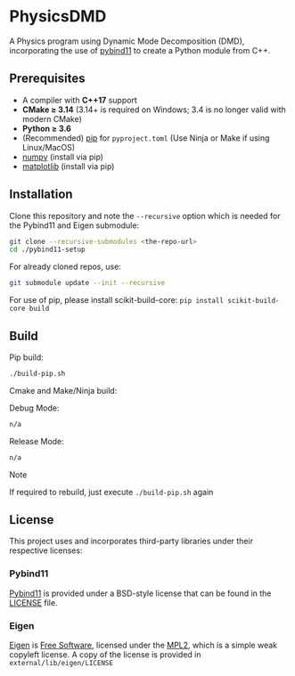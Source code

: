 # PhysicsDMD

A Physics program using Dynamic Mode Decomposition (DMD), incorporating the use of [pybind11](https://github.com/pybind/pybind11)
to create a Python module from C++.

## Prerequisites

- A compiler with **C++17** support
- **CMake ≥ 3.14** (3.14+ is required on Windows; 3.4 is no longer valid with modern CMake)
- **Python ≥ 3.6**
- (Recommended) [pip](https://pip.pypa.io/) for `pyproject.toml` (Use Ninja or Make if using Linux/MacOS)
- [numpy](https://pypi.org/project/numpy/) (install via pip)
- [matplotlib](https://pypi.org/project/matplotlib/) (install via pip)

## Installation

Clone this repository and note the `--recursive` option which is
needed for the Pybind11 and Eigen submodule:

```bash
git clone --recursive-submodules <the-repo-url>
cd ./pybind11-setup
```

For already cloned repos, use:

```bash
git submodule update --init --recursive
```

For use of pip, please install scikit-build-core: ```pip install scikit-build-core build```

## Build

Pip build:

```bash
./build-pip.sh
```

Cmake and Make/Ninja build:

Debug Mode:

```bash
n/a
```

Release Mode:

```bash
n/a
```

> [!NOTE]
> If required to rebuild, just execute ```./build-pip.sh``` again

## License

This project uses and incorporates third-party libraries under their respective licenses:

### Pybind11
[Pybind11](https://github.com/pybind/pybind11) is provided under a BSD-style license that can be found in the [LICENSE](https://github.com/pybind/pybind11/blob/master/LICENSE)
file.

### Eigen
[Eigen](http://eigen.tuxfamily.org) is [Free Software](https://www.gnu.org/philosophy/free-sw.html), licensed under the [MPL2](https://www.mozilla.org/en-US/MPL/2.0/), which is a simple weak copyleft license. A copy of the license is provided in ```external/lib/eigen/LICENSE```